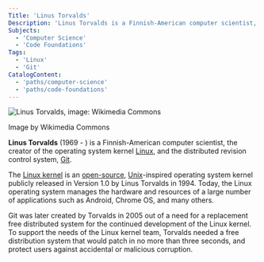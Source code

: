 ```yaml
---
Title: 'Linus Torvalds'
Description: 'Linus Torvalds is a Finnish-American computer scientist, the creator of the operating system kernel Linux, and the distributed revision control system Git.'
Subjects:
  - 'Computer Science'
  - 'Code Foundations'
Tags:
  - 'Linux'
  - 'Git'
CatalogContent:
  - 'paths/computer-science'
  - 'paths/code-foundations'
---
```


![Linus Torvalds, image: Wikimedia Commons](https://raw.githubusercontent.com/Codecademy/docs/main/media/linus_torvalds.png)

Image by Wikimedia Commons

**Linus Torvalds** (1969 - ) is a Finnish-American computer scientist, the creator of the operating system kernel [Linux](https://www.codecademy.com/resources/docs/open-source/linux), and the distributed revision control system, [Git](https://www.codecademy.com/resources/docs/git).

The [Linux kernel](https://www.codecademy.com/resources/docs/open-source/linux-kernel) is an [open-source](https://www.codecademy.com/resources/docs/open-source), [Unix](https://www.codecademy.com/resources/docs/general/unix)-inspired operating system kernel publicly released in Version 1.0 by Linus Torvalds in 1994. Today, the Linux operating system manages the hardware and resources of a large number of applications such as Android, Chrome OS, and many others.

Git was later created by Torvalds in 2005 out of a need for a replacement free distributed system for the continued development of the Linux kernel. To support the needs of the Linux kernel team, Torvalds needed a free distribution system that would patch in no more than three seconds, and protect users against accidental or malicious corruption.
